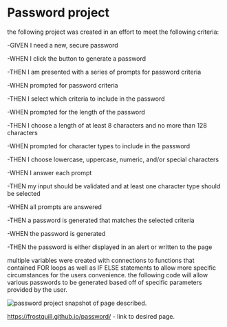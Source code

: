 # Password project

the following project was created in an effort to meet the following criteria:

-GIVEN I need a new, secure password

-WHEN I click the button to generate a password

-THEN I am presented with a series of prompts for password criteria

-WHEN prompted for password criteria

-THEN I select which criteria to include in the password

-WHEN prompted for the length of the password

-THEN I choose a length of at least 8 characters and no more than 128 characters

-WHEN prompted for character types to include in the password

-THEN I choose lowercase, uppercase, numeric, and/or special characters

-WHEN I answer each prompt

-THEN my input should be validated and at least one character type should be selected

-WHEN all prompts are answered

-THEN a password is generated that matches the selected criteria

-WHEN the password is generated

-THEN the password is either displayed in an alert or written to the page

multiple variables were created with connections to functions that contained FOR loops as well as IF ELSE statements to allow more specific circumstances for the users convenience. the following code will allow various passwords to be generated based off of specific parameters provided by the user. 

![password project](https://user-images.githubusercontent.com/79546270/117407135-fc9d7c80-aec2-11eb-898c-9ca6d46e68bd.JPG) snapshot of page described.

https://frostquill.github.io/password/ - link to desired page. 
